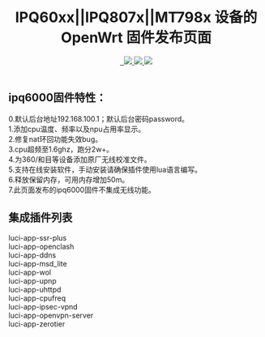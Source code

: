 <div align="center">
  <h1 align="center">
     IPQ60xx||IPQ807x||MT798x 设备的 OpenWrt 固件发布页面
  </h1>
<a href="/LICENSE">
    <img src="https://img.shields.io/github/license/sdf8057/cloudbuild?style=flat&a=1" alt="">
  </a>
  <a href="https://github.com/sdf8057/cloudbuild/pulls">
    <img src="https://img.shields.io/badge/PRs-welcome-brightgreen.svg?style=flat" alt="">
  </a><a href="https://github.com/sdf8057/cloudbuild/issues/new">
    <img src="https://img.shields.io/badge/Issues-welcome-brightgreen.svg?style=flat">
  </a><a href="https://github.com/sdf8057/cloudbuild/releases">
    <img src="https://img.shields.io/github/release/sdf8057/cloudbuild.svg?style=flat">
  </a><a href="hhttps://github.com/sdf8057/cloudbuild/releases">
    <img src="https://img.shields.io/github/downloads/sdf8057/cloudbuild/total?style=flat&?">
  </a>
</div>
<br>

## ipq6000固件特性：  
0.默认后台地址192.168.100.1；默认后台密码password。  
1.添加cpu温度、频率以及npu占用率显示。  
2.修复nat环回功能失效bug。  
3.cpu超频至1.6ghz，跑分2w+。  
4.为360/和目等设备添加原厂无线校准文件。  
5.支持在线安装软件，手动安装请确保插件使用lua语言编写。  
6.释放保留内存，可用内存增加50m。  
7.此页面发布的ipq6000固件不集成无线功能。  

## 集成插件列表
luci-app-ssr-plus  
luci-app-openclash  
luci-app-ddns  
luci-app-msd_lite  
luci-app-wol  
luci-app-upnp  
luci-app-uhttpd  
luci-app-cpufreq  
luci-app-ipsec-vpnd  
luci-app-openvpn-server  
luci-app-zerotier  
